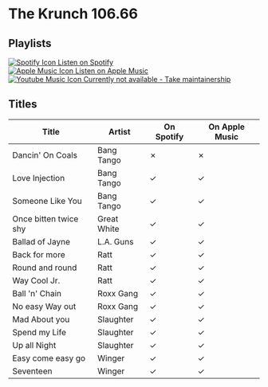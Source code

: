 # The Krunch 106.66

## Playlists

[![Spotify Icon](https://user-images.githubusercontent.com/6068259/95839470-57169600-0d43-11eb-89e3-6b80e7c64339.png "Listen on Spotify") Listen on Spotify](https://open.spotify.com/playlist/434485shZDJJ5Xly7nbZsz)  
[![Apple Music Icon](https://user-images.githubusercontent.com/6068259/95839328-2fbfc900-0d43-11eb-896b-78ba8d0f56da.png "Listen on Apple Music") Listen on Apple Music](https://itunes.apple.com/de/playlist/pl.u-jZ9gTqoDN7e)  
[![Youtube Music Icon](https://user-images.githubusercontent.com/6068259/95839482-5a118680-0d43-11eb-97f5-21338bca84df.png "Listen on Youtube Music") Currently not available - Take maintainership](https://github.com/MarauderXtreme/video-game-radiostation-playlists/fork)

## Titles

| Title                 | Artist      | On Spotify | On Apple Music |
| --------------------- | ----------- | ---------- | -------------- |
| Dancin' On Coals      | Bang Tango  | ✗          | ✗              |
| Love Injection        | Bang Tango  | ✓          | ✓              |
| Someone Like You      | Bang Tango  | ✓          | ✓              |
| Once bitten twice shy | Great White | ✓          | ✓              |
| Ballad of Jayne       | L.A. Guns   | ✓          | ✓              |
| Back for more         | Ratt        | ✓          | ✓              |
| Round and round       | Ratt        | ✓          | ✓              |
| Way Cool Jr.          | Ratt        | ✓          | ✓              |
| Ball 'n' Chain        | Roxx Gang   | ✓          | ✓              |
| No easy Way out       | Roxx Gang   | ✓          | ✓              |
| Mad About you         | Slaughter   | ✓          | ✓              |
| Spend my Life         | Slaughter   | ✓          | ✓              |
| Up all Night          | Slaughter   | ✓          | ✓              |
| Easy come easy go     | Winger      | ✓          | ✓              |
| Seventeen             | Winger      | ✓          | ✓              |
